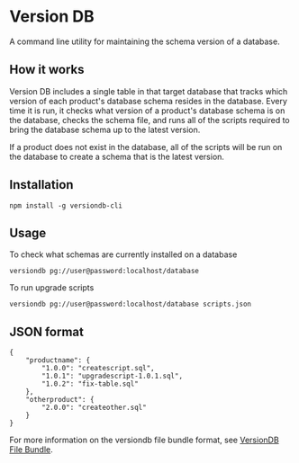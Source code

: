 # Version DB

A command line utility for maintaining the schema version of a database.

## How it works

Version DB includes a single table in that target database that tracks which version of each product's database schema resides in the database. Every time it is run, it checks what version of a product's database schema is on the database, checks the schema file, and runs all of the scripts required to bring the database schema up to the latest version.

If a product does not exist in the database, all of the scripts will be run on the database to create a schema that is the latest version.

## Installation

    npm install -g versiondb-cli

## Usage

To check what schemas are currently installed on a database

    versiondb pg://user@password:localhost/database

To run upgrade scripts

    versiondb pg://user@password:localhost/database scripts.json

## JSON format

    {
    	"productname": {
    		"1.0.0": "createscript.sql",
    		"1.0.1": "upgradescript-1.0.1.sql",
    		"1.0.2": "fix-table.sql"
    	},
    	"otherproduct": {
    		"2.0.0": "createother.sql"
    	}
    }

For more information on the versiondb file bundle format, see [VersionDB File Bundle](https://github.com/bryanburgers/versiondb-bundle-file).
